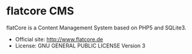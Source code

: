 flatcore CMS
============

flatCore is a Content Management System based on PHP5 and SQLite3.

* Official site: http://www.flatcore.de
* License: GNU GENERAL PUBLIC LICENSE Version 3